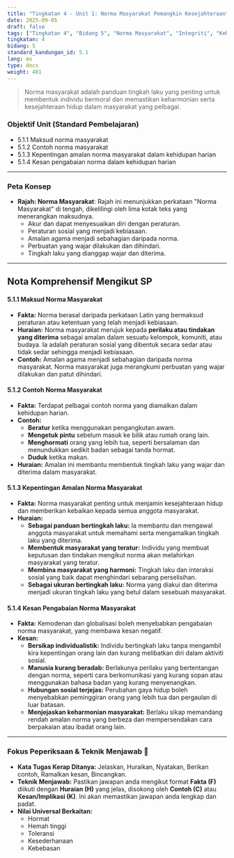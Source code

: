 ```yaml
---
title: "Tingkatan 4 - Unit 1: Norma Masyarakat Pemangkin Kesejahteraan"
date: 2025-09-05
draft: false
tags: ["Tingkatan 4", "Bidang 5", "Norma Masyarakat", "Integriti", "Keharmonian"]
tingkatan: 4
bidang: 5
standard_kandungan_id: 5.1
lang: ms
type: docs
weight: 401
---
```

> Norma masyarakat adalah panduan tingkah laku yang penting untuk membentuk individu bermoral dan memastikan keharmonian serta kesejahteraan hidup dalam masyarakat yang pelbagai.

### Objektif Unit (Standard Pembelajaran)
- 5.1.1 Maksud norma masyarakat
- 5.1.2 Contoh norma masyarakat
- 5.1.3 Kepentingan amalan norma masyarakat dalam kehidupan harian
- 5.1.4 Kesan pengabaian norma dalam kehidupan harian

---
### Peta Konsep
- **Rajah: Norma Masyarakat**: Rajah ini menunjukkan perkataan "Norma Masyarakat" di tengah, dikelilingi oleh lima kotak teks yang menerangkan maksudnya.
  - Akur dan dapat menyesuaikan diri dengan peraturan.
  - Peraturan sosial yang menjadi kebiasaan.
  - Amalan agama menjadi sebahagian daripada norma.
  - Perbuatan yang wajar dilakukan dan dihindari.
  - Tingkah laku yang dianggap wajar dan diterima.

---
## Nota Komprehensif Mengikut SP

#### 5.1.1 Maksud Norma Masyarakat
- **Fakta:** Norma berasal daripada perkataan Latin yang bermaksud peraturan atau ketentuan yang telah menjadi kebiasaan.
- **Huraian:** Norma masyarakat merujuk kepada **perilaku atau tindakan yang diterima** sebagai amalan dalam sesuatu kelompok, komuniti, atau budaya. Ia adalah peraturan sosial yang dibentuk secara sedar atau tidak sedar sehingga menjadi kebiasaan.
- **Contoh:** Amalan agama menjadi sebahagian daripada norma masyarakat. Norma masyarakat juga merangkumi perbuatan yang wajar dilakukan dan patut dihindari.

#### 5.1.2 Contoh Norma Masyarakat
- **Fakta:** Terdapat pelbagai contoh norma yang diamalkan dalam kehidupan harian.
- **Contoh:**
  - **Beratur** ketika menggunakan pengangkutan awam.
  - **Mengetuk pintu** sebelum masuk ke bilik atau rumah orang lain.
  - **Menghormati** orang yang lebih tua, seperti bersalaman dan menundukkan sedikit badan sebagai tanda hormat.
  - **Duduk** ketika makan.
- **Huraian:** Amalan ini membantu membentuk tingkah laku yang wajar dan diterima dalam masyarakat.

#### 5.1.3 Kepentingan Amalan Norma Masyarakat
- **Fakta:** Norma masyarakat penting untuk menjamin kesejahteraan hidup dan memberikan kebaikan kepada semua anggota masyarakat.
- **Huraian:**
  - **Sebagai panduan bertingkah laku:** Ia membantu dan mengawal anggota masyarakat untuk memahami serta mengamalkan tingkah laku yang diterima.
  - **Membentuk masyarakat yang teratur:** Individu yang membuat keputusan dan tindakan mengikut norma akan melahirkan masyarakat yang teratur.
  - **Membina masyarakat yang harmoni:** Tingkah laku dan interaksi sosial yang baik dapat menghindari sebarang perselisihan.
  - **Sebagai ukuran bertingkah laku:** Norma yang diakui dan diterima menjadi ukuran tingkah laku yang betul dalam sesebuah masyarakat.

#### 5.1.4 Kesan Pengabaian Norma Masyarakat
- **Fakta:** Kemodenan dan globalisasi boleh menyebabkan pengabaian norma masyarakat, yang membawa kesan negatif.
- **Kesan:**
  - **Bersikap individualistik:** Individu bertingkah laku tanpa mengambil kira kepentingan orang lain dan kurang melibatkan diri dalam aktiviti sosial.
  - **Manusia kurang beradab:** Berlakunya perilaku yang bertentangan dengan norma, seperti cara berkomunikasi yang kurang sopan atau menggunakan bahasa badan yang kurang menyenangkan.
  - **Hubungan sosial terjejas:** Perubahan gaya hidup boleh menyebabkan peminggiran orang yang lebih tua dan pergaulan di luar batasan.
  - **Menjejaskan keharmonian masyarakat:** Berlaku sikap memandang rendah amalan norma yang berbeza dan mempersendakan cara berpakaian atau ibadat orang lain.

---
### Fokus Peperiksaan & Teknik Menjawab 📝
- **Kata Tugas Kerap Ditanya:** Jelaskan, Huraikan, Nyatakan, Berikan contoh, Ramalkan kesan, Bincangkan.
- **Teknik Menjawab:** Pastikan jawapan anda mengikut format **Fakta (F)** diikuti dengan **Huraian (H)** yang jelas, disokong oleh **Contoh (C)** atau **Kesan/Implikasi (K)**. Ini akan memastikan jawapan anda lengkap dan padat.
- **Nilai Universal Berkaitan:**
  - Hormat
  - Hemah tinggi
  - Toleransi
  - Kesederhanaan
  - Kebebasan